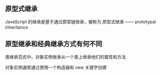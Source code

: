 
## 原型式继承
JavaScript 的继承是基于通过原型链继承，被称为 原型式继承 —— prototypal inheritance

## 原型继承和经典继承方式有何不同
类继承范式中，对象实例继承从一个类上继承他们的属性和方法

对象实例通常通过使用一个构造器和 new 关键字创建